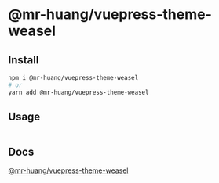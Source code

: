 # @mr-huang/vuepress-theme-weasel

## Install

```bash
npm i @mr-huang/vuepress-theme-weasel
# or
yarn add @mr-huang/vuepress-theme-weasel
```

## Usage

```ts

```

## Docs

[@mr-huang/vuepress-theme-weasel](https://cavinHuang.github.io/mr-huang/components/vuepress-theme-weasel.html)
